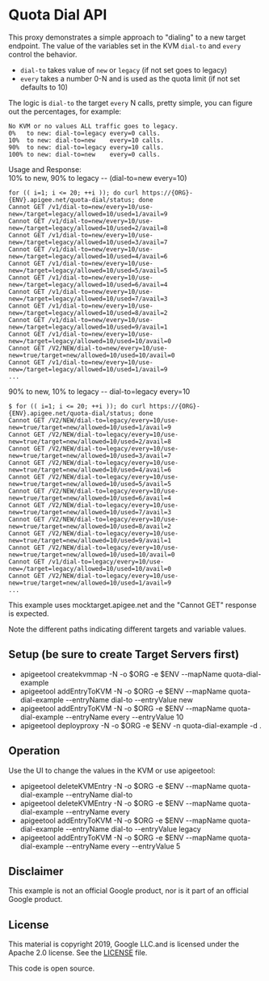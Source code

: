 # Quota Dial API
This proxy demonstrates a simple approach to "dialing" to a new target endpoint.
The value of the variables set in the KVM `dial-to` and `every` control the behavior.
- `dial-to` takes value of `new` or `legacy` (if not set goes to legacy)  
- `every` takes a number 0-N and is used as the quota limit (if not set defaults to 10)

The logic is `dial-to` the target `every` N calls, pretty simple, you can figure out the percentages, for example:  
```
No KVM or no values ALL traffic goes to legacy.  
0%   to new: dial-to=legacy every=0 calls.  
10%  to new: dial-to=new    every=10 calls.  
90%  to new: dial-to=legacy every=10 calls.  
100% to new: dial-to=new    every=0 calls.  
```

Usage and Response:  
10% to new, 90% to legacy -- (dial-to=new every=10)
```
for (( i=1; i <= 20; ++i )); do curl https://{ORG}-{ENV}.apigee.net/quota-dial/status; done
Cannot GET /v1/dial-to=new/every=10/use-new=/target=legacy/allowed=10/used=1/avail=9
Cannot GET /v1/dial-to=new/every=10/use-new=/target=legacy/allowed=10/used=2/avail=8
Cannot GET /v1/dial-to=new/every=10/use-new=/target=legacy/allowed=10/used=3/avail=7
Cannot GET /v1/dial-to=new/every=10/use-new=/target=legacy/allowed=10/used=4/avail=6
Cannot GET /v1/dial-to=new/every=10/use-new=/target=legacy/allowed=10/used=5/avail=5
Cannot GET /v1/dial-to=new/every=10/use-new=/target=legacy/allowed=10/used=6/avail=4
Cannot GET /v1/dial-to=new/every=10/use-new=/target=legacy/allowed=10/used=7/avail=3
Cannot GET /v1/dial-to=new/every=10/use-new=/target=legacy/allowed=10/used=8/avail=2
Cannot GET /v1/dial-to=new/every=10/use-new=/target=legacy/allowed=10/used=9/avail=1
Cannot GET /v1/dial-to=new/every=10/use-new=/target=legacy/allowed=10/used=10/avail=0
Cannot GET /V2/NEW/dial-to=new/every=10/use-new=true/target=new/allowed=10/used=10/avail=0
Cannot GET /v1/dial-to=new/every=10/use-new=/target=legacy/allowed=10/used=1/avail=9
...
```

90% to new, 10% to legacy -- dial-to=legacy every=10
```
$ for (( i=1; i <= 20; ++i )); do curl https://{ORG}-{ENV}.apigee.net/quota-dial/status; done
Cannot GET /V2/NEW/dial-to=legacy/every=10/use-new=true/target=new/allowed=10/used=1/avail=9
Cannot GET /V2/NEW/dial-to=legacy/every=10/use-new=true/target=new/allowed=10/used=2/avail=8
Cannot GET /V2/NEW/dial-to=legacy/every=10/use-new=true/target=new/allowed=10/used=3/avail=7
Cannot GET /V2/NEW/dial-to=legacy/every=10/use-new=true/target=new/allowed=10/used=4/avail=6
Cannot GET /V2/NEW/dial-to=legacy/every=10/use-new=true/target=new/allowed=10/used=5/avail=5
Cannot GET /V2/NEW/dial-to=legacy/every=10/use-new=true/target=new/allowed=10/used=6/avail=4
Cannot GET /V2/NEW/dial-to=legacy/every=10/use-new=true/target=new/allowed=10/used=7/avail=3
Cannot GET /V2/NEW/dial-to=legacy/every=10/use-new=true/target=new/allowed=10/used=8/avail=2
Cannot GET /V2/NEW/dial-to=legacy/every=10/use-new=true/target=new/allowed=10/used=9/avail=1
Cannot GET /V2/NEW/dial-to=legacy/every=10/use-new=true/target=new/allowed=10/used=10/avail=0
Cannot GET /v1/dial-to=legacy/every=10/use-new=/target=legacy/allowed=10/used=10/avail=0
Cannot GET /V2/NEW/dial-to=legacy/every=10/use-new=true/target=new/allowed=10/used=1/avail=9
...
```

This example uses mocktarget.apigee.net and the "Cannot GET" response is expected.

Note the different paths indicating different targets and variable values.

## Setup (be sure to create Target Servers first)
* apigeetool createkvmmap -N -o $ORG -e $ENV --mapName quota-dial-example
* apigeetool addEntryToKVM -N -o $ORG -e $ENV --mapName quota-dial-example --entryName dial-to --entryValue new
* apigeetool addEntryToKVM -N -o $ORG -e $ENV --mapName quota-dial-example --entryName every --entryValue 10
* apigeetool deployproxy -N -o $ORG -e $ENV -n quota-dial-example -d .

## Operation
Use the UI to change the values in the KVM or use apigeetool:
* apigeetool deleteKVMEntry -N -o $ORG -e $ENV --mapName quota-dial-example --entryName dial-to
* apigeetool deleteKVMEntry -N -o $ORG -e $ENV --mapName quota-dial-example --entryName every
* apigeetool addEntryToKVM -N -o $ORG -e $ENV --mapName quota-dial-example --entryName dial-to --entryValue legacy
* apigeetool addEntryToKVM -N -o $ORG -e $ENV --mapName quota-dial-example --entryName every --entryValue 5

## Disclaimer

This example is not an official Google product, nor is it part of an official Google product.

## License

This material is copyright 2019, Google LLC.and is licensed under the Apache 2.0 license.
See the [LICENSE](LICENSE) file.

This code is open source.
